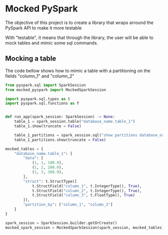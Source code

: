 # Mocked PySpark

The objective of this project is to create a library that wraps arround the PySpark API to make it more testable 

With "testable", it means that through the library, the user will be able to mock tables and mimic some sql commands.


## Mocking a table

The code bellow shows how to mimic a table with a partitioning on the fields "column_1" and "column_2"

```python
from pyspark.sql import SparkSession
from mocked_pyspark import MockedSparkSession

import pyspark.sql.types as t
import pyspark.sql.functions as f


def run_app(spark_session: SparkSession) -> None:
    table_1 = spark_session.table("database_name.table_1")
    table_1.show(truncate = False)

    table_1_partitions = spark_session.sql("show partitions database_name.table_1")
    table_1_partitions.show(truncate = False)

mocked_tables = {
    "database_name.table_1": {
        "data": [
            (1, 1, 100.0),
            (1, 2, 200.0),
            (1, 3, 300.0),
        ],
        "struct": t.StructType([
            t.StructField("column_1", t.IntegerType(), True),
            t.StructField("column_2", t.IntegerType(), True),
            t.StructField("column_3", t.FloatType(), True)
        ]),
        "partition_by": ["column_1", "column_2"]
    }
}

spark_session = SparkSession.builder.getOrCreate()
mocked_spark_session = MockedSparkSession(spark_session, mocked_tables)
```


